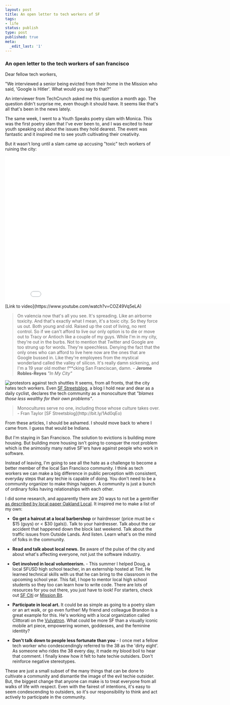 ```yaml
---
layout: post
title: An open letter to tech workers of SF
tags:
- life
status: publish
type: post
published: true
meta:
  _edit_last: '1'
---
```

### An open letter to the tech workers of san francisco

Dear fellow tech workers,

"We interviewed a senior being evicted from their home in the Mission who said, 'Google is Hitler'. What would you say to that?" 

An interviewer from TechCrunch asked me this question a month ago. The question didn't surprise me, even though it should have. It seems like that's all that's been in the news lately.

The same week, I went to a Youth Speaks poetry slam with Monica. This was the first poetry slam that I've ever been to, and I was excited to hear youth speaking out about the issues they hold dearest. The event was fantastic and it inspired me to see youth cultivating their creativity.

But it wasn't long until a slam came up accusing "toxic" tech workers of ruining the city:

<iframe width="853" height="480" src="//www.youtube.com/embed/COZ49Vq5eLA?start=103" frameborder="0" allowfullscreen></iframe> [Link to video](https://www.youtube.com/watch?v=COZ49Vq5eLA)

<blockquote>On valencia now that's all you see. It's spreading. Like an airborne toxicity. And that's exactly what I mean, it's a toxic city. So they force us out. Both young and old. Raised up the cost of living, no rent control. So if we can't afford to live our only option is to die or move out to Tracy or Antioch like a couple of my guys. While I'm in my city, they're out in the burbs. Not to mention that Twitter and Google are too strung up for words. They're speechless. Denying the fact that the only ones who can afford to live here now are the ones that are Google bussed in. Like they're employees from the mystical wonderland called the valley of silicon. It's really damn sickening, and I'm a 19 year old mother f**cking San Franciscan, damn. - <b>Jerome Robles-Reyes</b> <i>"In My City"</i></blockquote>

![protestors against tech shuttles](https://s3.amazonaws.com/uploads.hipchat.com/38181/267094/KPAEHUh5pkVVf5P/Bt9z8t3CcAAkkF1.jpg)
It seems, from all fronts, that the city hates tech workers. Even [SF Streetsblog](http://bit.ly/1Ad0qEo), a blog I hold near and dear as a daily cyclist, declares the tech community as a monoculture that <i>"blames those less wealthy for their own problems"</i>.

<blockquote>Monocultures serve no one, including those whose culture takes over. - Fran Taylor [SF Streetsblog](http://bit.ly/1Ad0qEo)</blockquote>

From these articles, I should be ashamed. I should move back to where I came from. I guess that would be Indiana.

But I'm staying in San Francisco. The solution to evictions is building more housing. But building more housing isn't going to conquer the root problem which is the animosity many native SF'ers have against people who work in software.

Instead of leaving, I'm going to see all the hate as a challenge to become a better member of the local San Francisco community. I think as tech workers we can make a big difference in public perception with consistent, everyday steps that any techie is capable of doing. You don't need to be a community organizer to make things happen. A community is just a bunch of ordinary folks having relationships with each other.

I did some research, and apparently there are 20 ways to not be a gentrifier [as described by local paper Oakland Local](http://bit.ly/1hUpYfV). It inspired me to make a list of my own:

* __Go get a haircut at a local barbershop__ or hairdresser (price must be < $15 (guys) or < $30 (gals)). Talk to your hairdresser. Talk about the car accident that happened down the block last weekend. Talk about the traffic issues from Outside Lands. And listen. Learn what's on the mind of folks in the community.

* __Read and talk about local news.__ Be aware of the pulse of the city and about what's affecting everyone, not just the software industry.

* __Get involved in local volunteerism.__ - This summer I helped Doug, a local SFUSD high school teacher, in an externship hosted at Tint. He learned technical skills with us that he can bring to the classroom in the upcoming school year. This fall, I hope to mentor local high school students so they too can learn how to write code. There are lots of resources for you out there, you just have to look! For starters, check out [SF Citi](http://www.sfciti.com/) or [Mission Bit](http://www.missionbit.com/).

* __Participate in local art.__ It could be as simple as going to a poetry slam or an art walk, or go even further! My friend and colleague Brandon is a great example for this. He's working with a local organization called Clittorati on the [Vulvatron](http://www.thevulvatron.com/). What could be more SF than a visually iconic mobile art piece, empowering women, goddesses, and the feminine identity? 

* __Don't talk down to people less fortunate than you__ - I once met a fellow tech worker who condescendingly referred to the 38 as the 'dirty eight'. As someone who rides the 38 every day, it made my blood boil to hear that comment. I finally knew how it felt to hate techie outsiders. Don't reinforce negative stereotypes.

These are just a small subset of the many things that can be done to cultivate a community and dismantle the image of the evil techie outsider. But, the biggest change that anyone can make is to treat everyone from all walks of life with respect. Even with the fairest of intentions, it's easy to seem condescending to outsiders, so it's our responsibility to think and act actively to participate in the community.

